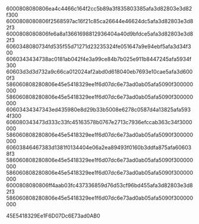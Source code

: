 6000808080806ea4c4466c164f2cc5b89a3f835803385afa3d82803e3d82f300
6000808080806f2568597ac16f21c85ca26644e46624dc5afa3d82803e3d82f3
6000808080806fe6a8a13661698812936404a40d9bfdce5afa3d82803e3d82f3
6060348080734fd535f55d71271d23235324fe051647a9e94ebf5afa3d34f300
6060343434738ac0181ab042f4e3a99ce84b7b025e911b8447245afa5934f300
60603d3d3d732a9c66ca012024af2abd0d618040eb7693e10cae5afa3d6000f3
586060808280806e45e5418329ee1f6d07dc6e73ad0ab05afa5090f300000000
586060808280806e45e5418329ee1f6d07dc6e73ad0ab05afa5090f300000000
60603434347343ed435980e8d29b33b5008e6278c0587d4a13825afa5934f300
606080343473d333c33fc45163578b0767e2713c7936efccab363c34f3000000
586060808280806e45e5418329ee1f6d07dc6e73ad0ab05afa5090f300000000
60603846467383d1381f0134404e06a2ea89493f0160b3ddfa875afa606038f3
586060808280806e45e5418329ee1f6d07dc6e73ad0ab05afa5090f300000000
586060808280806e45e5418329ee1f6d07dc6e73ad0ab05afa5090f300000000
6000808080806ff4aab03fc437336859d76d53cf96bd455afa3d82803e3d82f3
586060808280806e45e5418329ee1f6d07dc6e73ad0ab05afa5090f300000000

45E5418329Ee1F6D07Dc6E73ad0AB0
